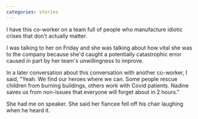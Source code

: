 ```yaml
---
categories: stories
---
```


<p>I have this co-worker on a team full of people who manufacture idiotic crises that don't actually matter.</p>

<p>I was talking to her on Friday and she was talking about how vital she was to the company because she'd caught a potentially catastrophic error caused in part by her team's unwillingness to improve.&nbsp;</p>

<p>In a later conversation about this conversation with another co-worker, I said, "Yeah. We find our heroes where we can. Some people rescue children from burning buildings, others work with Covid patients. Nadine saves us from non-issues that everyone will forget about in 2 hours."</p>

<p>She had me on speaker. She said her fiancee fell off his chair laughing when he heard it.</p>